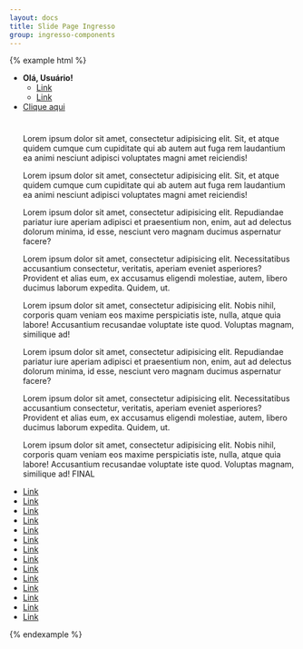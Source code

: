 ```yaml
---
layout: docs
title: Slide Page Ingresso
group: ingresso-components
---
```

{% example html %}
<div class="slide-page">
        <div class="slide-page-wp">
        <ul class="list-unstyled">
          <li>
            <strong>Olá, Usuário!</strong>
            <ul>
              <li><a href="#">Link</a></li>
              <li><a href="#">Link</a></li>
            </ul>
          </li>
          <li class="sld-pg-lk">
              <a href="#" class="menu-lk">Clique aqui</a>
              <div class="slide-page-subitem">
                <a href="#" class="sld-pg-back">
                  <svg class="svg-icon" width="25" height="25">
                    <use xmlns:xlink="http://www.w3.org/1999/xlink" xlink:href="#icon-arrow2-2"></use>
                  </svg>
                </a>
                <p>Lorem ipsum dolor sit amet, consectetur adipisicing elit. Sit, et atque quidem cumque cum cupiditate qui ab autem aut fuga rem laudantium ea animi nesciunt adipisci voluptates magni amet reiciendis!</p>
                <p>Lorem ipsum dolor sit amet, consectetur adipisicing elit. Sit, et atque quidem cumque cum cupiditate qui ab autem aut fuga rem laudantium ea animi nesciunt adipisci voluptates magni amet reiciendis!</p>
                <p>Lorem ipsum dolor sit amet, consectetur adipisicing elit. Repudiandae pariatur iure aperiam adipisci et praesentium non, enim, aut ad delectus dolorum minima, id esse, nesciunt vero magnam ducimus aspernatur facere?</p>
                <p>Lorem ipsum dolor sit amet, consectetur adipisicing elit. Necessitatibus accusantium consectetur, veritatis, aperiam eveniet asperiores? Provident et alias eum, ex accusamus eligendi molestiae, autem, libero ducimus laborum expedita. Quidem, ut.</p>
                <p>Lorem ipsum dolor sit amet, consectetur adipisicing elit. Nobis nihil, corporis quam veniam eos maxime perspiciatis iste, nulla, atque quia labore! Accusantium recusandae voluptate iste quod. Voluptas magnam, similique ad!</p>
                <p>Lorem ipsum dolor sit amet, consectetur adipisicing elit. Repudiandae pariatur iure aperiam adipisci et praesentium non, enim, aut ad delectus dolorum minima, id esse, nesciunt vero magnam ducimus aspernatur facere?</p>
                <p>Lorem ipsum dolor sit amet, consectetur adipisicing elit. Necessitatibus accusantium consectetur, veritatis, aperiam eveniet asperiores? Provident et alias eum, ex accusamus eligendi molestiae, autem, libero ducimus laborum expedita. Quidem, ut.</p>
                <p>Lorem ipsum dolor sit amet, consectetur adipisicing elit. Nobis nihil, corporis quam veniam eos maxime perspiciatis iste, nulla, atque quia labore! Accusantium recusandae voluptate iste quod. Voluptas magnam, similique ad! FINAL</p>
              </div>
          </li>
          <li><a href="#">Link</a></li>
          <li><a href="#">Link</a></li>
          <li><a href="#">Link</a></li>
          <li><a href="#">Link</a></li>
          <li><a href="#">Link</a></li>
          <li><a href="#">Link</a></li>
          <li><a href="#">Link</a></li>
          <li><a href="#">Link</a></li>
          <li><a href="#">Link</a></li>
          <li><a href="#">Link</a></li>
          <li><a href="#">Link</a></li>
          <li><a href="#">Link</a></li>
          <li><a href="#">Link</a></li>
          <li><a href="#">Link</a></li>
            </ul>
      </div>
    </div>
{% endexample %}